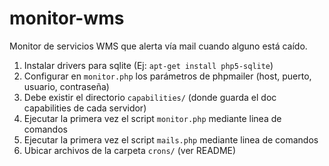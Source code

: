 # monitor-wms
Monitor de servicios WMS que alerta vía mail cuando alguno está caído.


1. Instalar drivers para sqlite (Ej: `apt-get install php5-sqlite`)
1. Configurar en `monitor.php` los parámetros de phpmailer (host, puerto, usuario, contraseña)
1. Debe existir el directorio `capabilities/` (donde guarda el doc capabilities de cada servidor)
1. Ejecutar la primera vez el script `monitor.php` mediante linea de comandos
1. Ejecutar la primera vez el script `mails.php` mediante linea de comandos
1. Ubicar archivos de la carpeta `crons/` (ver README)
